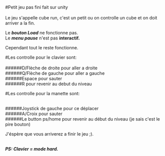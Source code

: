 #Petit jeu pas fini fait sur unity
</br></br>
Le jeu s'appelle cube run, c'est un petit ou on controlle un cube et on doit arriver a la fin.</br>

Le ***bouton Load*** ne fonctionne pas.</br>
Le ***menu pause*** n'est pas **interactif.**</br>

Cependant tout le reste fonctionne.</br>

#Les controlle pour le clavier sont:
</br></br>
######D/Flèche de droite pour aller a droite
</br>
######Q/Flèche de gauche pour aller a gauche
</br>
######Espace pour sauter
</br>
######R pour revenir au debut du niveau
</br>

#Les controlle pour la manette sont:
</br></br>

######Joystick de gauche pour ce déplacer
</br>
######A/Croix pour sauter
</br>
######Le button ps/home pour revenir au début du niveau (je sais c'est le pire bouton)
</br>

J'éspère que vous arriverez a finir le jeu ;).</br></br>

***PS: Clavier = mode hard.***